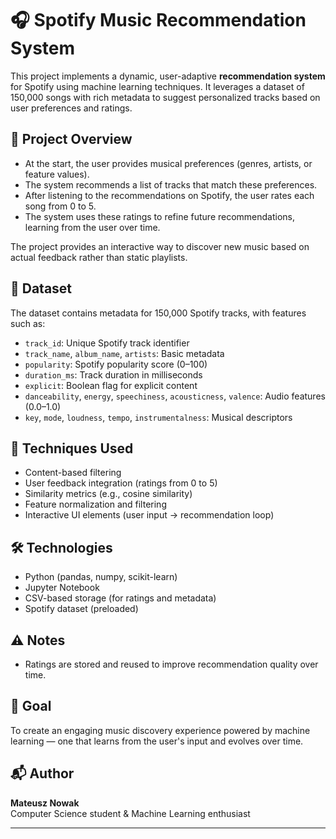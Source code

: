 # 🎧 Spotify Music Recommendation System

This project implements a dynamic, user-adaptive **recommendation system** for Spotify using machine learning techniques. It leverages a dataset of 150,000 songs with rich metadata to suggest personalized tracks based on user preferences and ratings.

## 🚀 Project Overview

- At the start, the user provides musical preferences (genres, artists, or feature values).
- The system recommends a list of tracks that match these preferences.
- After listening to the recommendations on Spotify, the user rates each song from 0 to 5.
- The system uses these ratings to refine future recommendations, learning from the user over time.

The project provides an interactive way to discover new music based on actual feedback rather than static playlists.

## 📁 Dataset

The dataset contains metadata for 150,000 Spotify tracks, with features such as:

- `track_id`: Unique Spotify track identifier  
- `track_name`, `album_name`, `artists`: Basic metadata  
- `popularity`: Spotify popularity score (0–100)  
- `duration_ms`: Track duration in milliseconds  
- `explicit`: Boolean flag for explicit content  
- `danceability`, `energy`, `speechiness`, `acousticness`, `valence`: Audio features (0.0–1.0)  
- `key`, `mode`, `loudness`, `tempo`, `instrumentalness`: Musical descriptors  

## 🧠 Techniques Used

- Content-based filtering
- User feedback integration (ratings from 0 to 5)
- Similarity metrics (e.g., cosine similarity)
- Feature normalization and filtering
- Interactive UI elements (user input → recommendation loop)

## 🛠️ Technologies

- Python (pandas, numpy, scikit-learn)
- Jupyter Notebook
- CSV-based storage (for ratings and metadata)
- Spotify dataset (preloaded)

## ⚠️ Notes

- Ratings are stored and reused to improve recommendation quality over time.

## 🎯 Goal

To create an engaging music discovery experience powered by machine learning — one that learns from the user's input and evolves over time.

## 📬 Author

**Mateusz Nowak**  
Computer Science student & Machine Learning enthusiast

---

